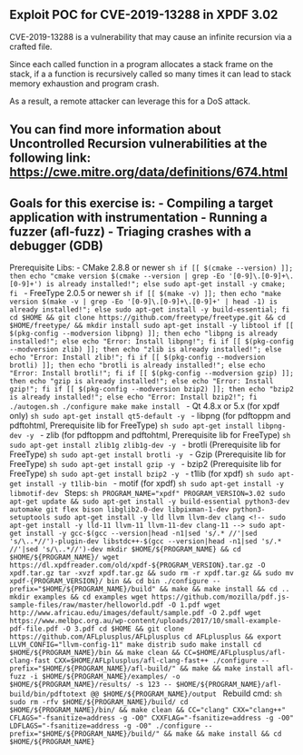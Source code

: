 Exploit POC for CVE-2019-13288 in XPDF 3.02
-----------------------------------------------------------------------------------------
CVE-2019-13288 is a vulnerability that may cause an infinite recursion via a crafted file.

Since each called function in a program allocates a stack frame on the stack, if a a function is recursively called so many times it can lead to stack memory exhaustion and program crash.

As a result, a remote attacker can leverage this for a DoS attack.

You can find more information about Uncontrolled Recursion vulnerabilities at the following link: https://cwe.mitre.org/data/definitions/674.html
-----------------------------------------------------------------------------------------
Goals for this exercise is:
    - Compiling a target application with instrumentation
    - Running a fuzzer (afl-fuzz)
    - Triaging crashes with a debugger (GDB)
-----------------------------------------------------------------------------------------
Prerequisite Libs:
    - CMake 2.8.8 or newer
        ```sh
        if [[ $(cmake --version) ]]; then echo "cmake version $(cmake --version | grep -Eo '[0-9]\.[0-9]+\.[0-9]+') is already installed!"; else sudo apt-get install -y cmake; fi
        ```
    - FreeType 2.0.5 or newer
        ```sh
        if [[ $(make -v) ]]; then echo "make version $(make -v | grep -Eo '[0-9]\.[0-9]+\.[0-9]+' | head -1) is already installed!"; else sudo apt-get install -y build-essential; fi
        cd $HOME && git clone https://github.com/freetype/freetype.git && cd $HOME/freetype/ && mkdir install
        sudo apt-get install -y libtool
        if [[ $(pkg-config --modversion libpng) ]]; then echo "libpng is already installed!"; else echo "Error: Install libpng!"; fi
        if [[ $(pkg-config --modversion zlib) ]]; then echo "zlib is already installed!"; else echo "Error: Install zlib!"; fi
        if [[ $(pkg-config --modversion brotli) ]]; then echo "brotli is already installed!"; else echo "Error: Install brotli!"; fi
        if [[ $(pkg-config --modversion gzip) ]]; then echo "gzip is already installed!"; else echo "Error: Install gzip!"; fi
        if [[ $(pkg-config --modversion bzip2) ]]; then echo "bzip2 is already installed!"; else echo "Error: Install bzip2!"; fi
        ./autogen.sh
        ./configure
        make
        make install
        ```
    - Qt 4.8.x or 5.x (for xpdf only)
        ```sh
        sudo apt-get install qt5-default -y
        ```
    - libpng (for pdftoppm and pdftohtml, Prerequisite lib for FreeType)
        ```sh
        sudo apt-get install libpng-dev -y
        ```
    - zlib (for pdftoppm and pdftohtml, Prerequisite lib for FreeType)
        ```sh
        sudo apt-get install zlib1g zlib1g-dev -y
        ```
    - brotli (Prerequisite lib for FreeType)
        ```sh
        sudo apt-get install brotli -y
        ```
    - Gzip (Prerequisite lib for FreeType)
        ```sh
        sudo apt-get install gzip -y
        ```
    - bzip2 (Prerequisite lib for FreeType)
        ```sh
        sudo apt-get install bzip2 -y
        ```
    - t1lib (for xpdf)
        ```sh
        sudo apt-get install -y t1lib-bin
        ```
    - motif (for xpdf)
        ```sh
        sudo apt-get install -y libmotif-dev
        ```
Steps:
    ```sh
    PROGRAM_NAME="xpdf"
    PROGRAM_VERSION=3.02
    sudo apt-get update && sudo apt-get install -y build-essential python3-dev automake git flex bison libglib2.0-dev libpixman-1-dev python3-setuptools
    sudo apt-get install -y lld llvm llvm-dev clang <!-- sudo apt-get install -y lld-11 llvm-11 llvm-11-dev clang-11 -->
    sudo apt-get install -y gcc-$(gcc --version|head -n1|sed 's/.* //'|sed 's/\..*//')-plugin-dev libstdc++-$(gcc --version|head -n1|sed 's/.* //'|sed 's/\..*//')-dev
    mkdir $HOME/${PROGRAM_NAME} && cd $HOME/${PROGRAM_NAME}/
    wget https://dl.xpdfreader.com/old/xpdf-${PROGRAM_VERSION}.tar.gz -O xpdf.tar.gz
    tar -xvzf xpdf.tar.gz && sudo rm -r xpdf.tar.gz && sudo mv xpdf-{PROGRAM_VERSION}/ bin && cd bin
    ./configure --prefix="$HOME/${PROGRAM_NAME}/build" && make && make install && cd ..
    mkdir examples && cd examples
    wget https://github.com/mozilla/pdf.js-sample-files/raw/master/helloworld.pdf -O 1.pdf
    wget http://www.africau.edu/images/default/sample.pdf -O 2.pdf
    wget https://www.melbpc.org.au/wp-content/uploads/2017/10/small-example-pdf-file.pdf -O 3.pdf
    cd $HOME && git clone https://github.com/AFLplusplus/AFLplusplus
    cd AFLplusplus && export LLVM_CONFIG="llvm-config-11"
    make distrib
    sudo make install
    cd $HOME/${PROGRAM_NAME}/bin && make clean && CC=$HOME/AFLplusplus/afl-clang-fast CXX=$HOME/AFLplusplus/afl-clang-fast++ ./configure --prefix="$HOME/${PROGRAM_NAME}/afl-build/" && make && make install
    afl-fuzz -i $HOME/${PROGRAM_NAME}/examples/ -o $HOME/${PROGRAM_NAME}/results/ -s 123 -- $HOME/${PROGRAM_NAME}/afl-build/bin/pdftotext @@ $HOME/${PROGRAM_NAME}/output
    ```
Rebuild cmd:
    ```sh
    sudo rm -rfv $HOME/${PROGRAM_NAME}/build/
    cd $HOME/${PROGRAM_NAME}/bin/ && make clean && CC="clang" CXX="clang++" CFLAGS="-fsanitize=address -g -O0" CXXFLAG="-fsanitize=address -g -O0" LDFLAGS="-fsanitize=address -g -O0" ./configure --prefix="$HOME/${PROGRAM_NAME}/build/" && make && make install && cd $HOME/${PROGRAM_NAME}
    ```

